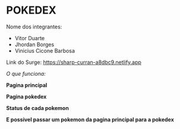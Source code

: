 # POKEDEX

Nome dos integrantes: 
- Vitor Duarte
- Jhordan Borges
- Vinicius Cicone Barbosa

Link do Surge: https://sharp-curran-a8dbc9.netlify.app

  <i>O que funciona:</i>
<p><b>Pagina principal</b></p>
<p><b>Pagina pokedex</b></p>
<p><b>Status de cada pokemon</b></p>
<p><b>E possivel passar um pokemon da pagina principal para a pokedex</b></p>
